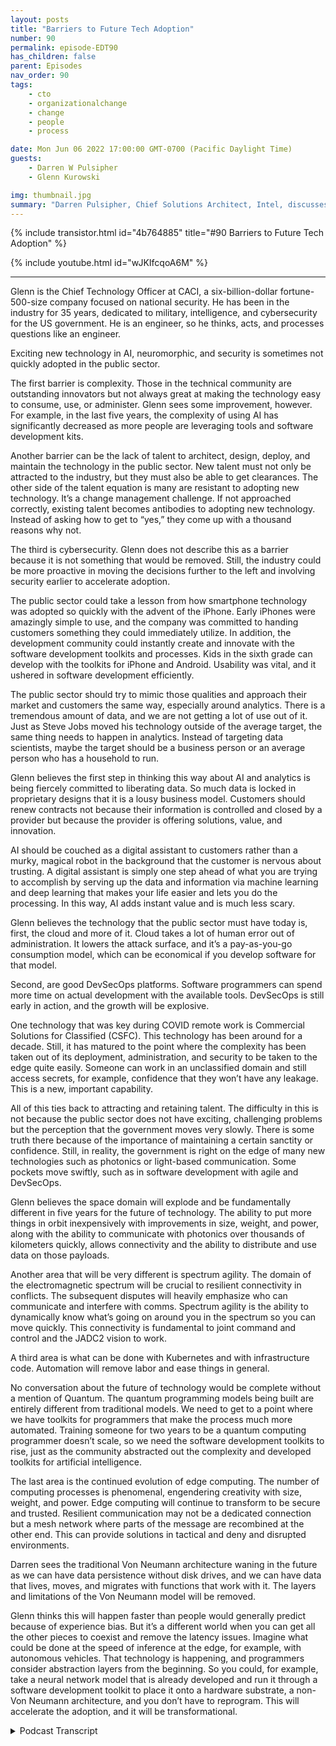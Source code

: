 ```yaml
---
layout: posts
title: "Barriers to Future Tech Adoption"
number: 90
permalink: episode-EDT90
has_children: false
parent: Episodes
nav_order: 90
tags:
    - cto
    - organizationalchange
    - change
    - people
    - process

date: Mon Jun 06 2022 17:00:00 GMT-0700 (Pacific Daylight Time)
guests:
    - Darren W Pulsipher
    - Glenn Kurowski

img: thumbnail.jpg
summary: "Darren Pulsipher, Chief Solutions Architect, Intel, discusses the barriers to adopting new technologies in the public sector and what is coming in the future with Glenn Kurowski, CTO of CACI."
---
```


{% include transistor.html id="4b764885" title="#90 Barriers to Future Tech Adoption" %}

{% include youtube.html id="wJKIfcqoA6M" %}

---

<p>Glenn is the Chief Technology Officer at CACI, a six-billion-dollar fortune-500-size company focused on national security. He has been in the industry for 35 years, dedicated to military, intelligence, and cybersecurity for the US government. He is an engineer, so he thinks, acts, and processes questions like an engineer.</p>
<p>Exciting new technology in AI, neuromorphic, and security is sometimes not quickly adopted in the public sector.</p>
<p>The first barrier is complexity. Those in the technical community are outstanding innovators but not always great at making the technology easy to consume, use, or administer. Glenn sees some improvement, however. For example, in the last five years, the complexity of using AI has significantly decreased as more people are leveraging tools and software development kits.</p>
<p>Another barrier can be the lack of talent to architect, design, deploy, and maintain the technology in the public sector. New talent must not only be attracted to the industry, but they must also be able to get clearances. The other side of the talent equation is many are resistant to adopting new technology. It’s a change management challenge. If not approached correctly, existing talent becomes antibodies to adopting new technology.  Instead of asking how to get to “yes,” they come up with a thousand reasons why not.</p>
<p>The third is cybersecurity. Glenn does not describe this as a barrier because it is not something that would be removed. Still, the industry could be more proactive in moving the decisions further to the left and involving security earlier to accelerate adoption.</p>
<p>The public sector could take a lesson from how smartphone technology was adopted so quickly with the advent of the iPhone. Early iPhones were amazingly simple to use, and the company was committed to handing customers something they could immediately utilize. In addition, the development community could instantly create and innovate with the software development toolkits and processes. Kids in the sixth grade can develop with the toolkits for iPhone and Android. Usability was vital, and it ushered in software development efficiently.</p>
<p>The public sector should try to mimic those qualities and approach their market and customers the same way, especially around analytics. There is a tremendous amount of data, and we are not getting a lot of use out of it.  Just as Steve Jobs moved his technology outside of the average target, the same thing needs to happen in analytics. Instead of targeting data scientists, maybe the target should be a business person or an average person who has a household to run.</p>
<p>Glenn believes the first step in thinking this way about AI and analytics is being fiercely committed to liberating data. So much data is locked in proprietary designs that it is a lousy business model. Customers should renew contracts not because their information is controlled and closed by a provider but because the provider is offering solutions, value, and innovation.</p>
<p>AI should be couched as a digital assistant to customers rather than a murky, magical robot in the background that the customer is nervous about trusting. A digital assistant is simply one step ahead of what you are trying to accomplish by serving up the data and information via machine learning and deep learning that makes your life easier and lets you do the processing. In this way, AI adds instant value and is much less scary.</p>
<p>Glenn believes the technology that the public sector must have today is, first, the cloud and more of it. Cloud takes a lot of human error out of administration. It lowers the attack surface, and it’s a pay-as-you-go consumption model, which can be economical if you develop software for that model.</p>
<p>Second, are good DevSecOps platforms. Software programmers can spend more time on actual development with the available tools. DevSecOps is still early in action, and the growth will be explosive.</p>
<p>One technology that was key during COVID remote work is Commercial Solutions for Classified (CSFC). This technology has been around for a decade. Still, it has matured to the point where the complexity has been taken out of its deployment, administration, and security to be taken to the edge quite easily. Someone can work in an unclassified domain and still access secrets, for example, confidence that they won’t have any leakage. This is a new, important capability.</p>
<p>All of this ties back to attracting and retaining talent. The difficulty in this is not because the public sector does not have exciting, challenging problems but the perception that the government moves very slowly. There is some truth there because of the importance of maintaining a certain sanctity or confidence. Still, in reality, the government is right on the edge of many new technologies such as photonics or light-based communication. Some pockets move swiftly, such as in software development with agile and DevSecOps.</p>
<p>Glenn believes the space domain will explode and be fundamentally different in five years for the future of technology. The ability to put more things in orbit inexpensively with improvements in size, weight, and power, along with the ability to communicate with photonics over thousands of kilometers quickly, allows connectivity and the ability to distribute and use data on those payloads.</p>
<p>Another area that will be very different is spectrum agility. The domain of the electromagnetic spectrum will be crucial to resilient connectivity in conflicts. The subsequent disputes will heavily emphasize who can communicate and interfere with comms. Spectrum agility is the ability to dynamically know what’s going on around you in the spectrum so you can move quickly. This connectivity is fundamental to joint command and control and the JADC2 vision to work.</p>
<p>A third area is what can be done with Kubernetes and with infrastructure code. Automation will remove labor and ease things in general.</p>
<p>No conversation about the future of technology would be complete without a mention of Quantum. The quantum programming models being built are entirely different from traditional models. We need to get to a point where we have toolkits for programmers that make the process much more automated. Training someone for two years to be a quantum computing programmer doesn’t scale, so we need the software development toolkits to rise, just as the community abstracted out the complexity and developed toolkits for artificial intelligence.</p>
<p>The last area is the continued evolution of edge computing. The number of computing processes is phenomenal, engendering creativity with size, weight, and power. Edge computing will continue to transform to be secure and trusted. Resilient communication may not be a dedicated connection but a mesh network where parts of the message are recombined at the other end. This can provide solutions in tactical and deny and disrupted environments.</p>
<p>Darren sees the traditional Von Neumann architecture waning in the future as we can have data persistence without disk drives, and we can have data that lives, moves, and migrates with functions that work with it.  The layers and limitations of the Von Neumann model will be removed.</p>
<p>Glenn thinks this will happen faster than people would generally predict because of experience bias. But it’s a different world when you can get all the other pieces to coexist and remove the latency issues. Imagine what could be done at the speed of inference at the edge, for example, with autonomous vehicles. That technology is happening, and programmers consider abstraction layers from the beginning. So you could, for example, take a neural network model that is already developed and run it through a software development toolkit to place it onto a hardware substrate, a non-Von Neumann architecture, and you don’t have to reprogram. This will accelerate the adoption, and it will be transformational.  </p>
<p>

<details>
<summary> Podcast Transcript </summary>

<p></p>

</details>
